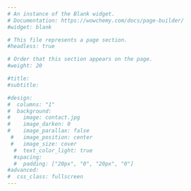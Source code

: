 ```yaml
---
# An instance of the Blank widget.
# Documentation: https://wowchemy.com/docs/page-builder/
#widget: blank

# This file represents a page section.
#headless: true

# Order that this section appears on the page.
#weight: 20

#title:
#subtitle:

#design:
#  columns: "1"
#  background:
#    image: contact.jpg
#    image_darken: 0
#    image_parallax: false
 #   image_position: center
 #   image_size: cover
  #  text_color_light: true
  #spacing:
  #  padding: ["20px", "0", "20px", "0"]
#advanced:
#  css_class: fullscreen
---
```

